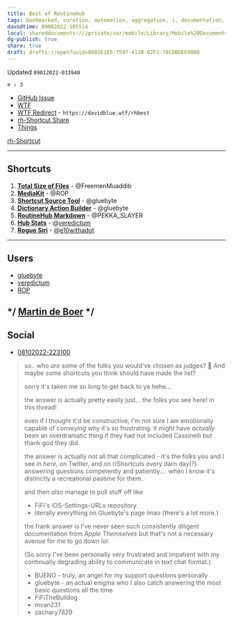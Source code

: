 ```yaml
---
title: Best of RoutineHub
tags: bookmarked, curation, automation, aggregation, i, documentation, shortcuts
davodtime: 09082022-105514
local: shareddocuments:///private/var/mobile/Library/Mobile%20Documents/iCloud~md~obsidian/Documents/OBSHIDDIAN/drafts/8602E1E5-7597-412B-82F2-78CDBDEE9008.md
dg-publish: true
share: true
draft: drafts://open?uuid=8602E1E5-7597-412B-82F2-78CDBDEE9008
---
```

Updated `09012022-033940`

`⌘ ⇧ 3`

- [GitHub Issue](https://github.com/extratone/i/issues/234)
- [WTF](https://davidblue.wtf/drafts/8602E1E5-7597-412B-82F2-78CDBDEE9008.html)
- [WTF Redirect](https://davidblue.wtf/rhbest) - `https://davidblue.wtf/rhbest`
- [rh-Shortcut Share](https://www.icloud.com/shortcuts/d9093a9be0804bb5818b10a5ac93f7a5)
- [Things](things:///show?id=Rvdho3PwpXbHUZqsKzH2hA)

[rh-Shortcut](shortcuts://run-shortcut?name=rh-Shortcut)

---

## Shortcuts

1. [**Total Size of Files**](https://routinehub.co/shortcut/12642/) - @FreemenMuaddib
2. [**MediaKit**](https://routinehub.co/shortcut/1911/) - @ROP
3. [**Shortcut Source Tool**](https://routinehub.co/shortcut/5256/) - @gluebyte
4. [**Dictionary Action Builder**](https://routinehub.co/shortcut/4626/) - @gluebyte
5. [**RoutineHub Markdown**](https://routinehub.co/shortcut/9183/) - @PEKKA_SLAYER
6. [**Hub Stats**](https://routinehub.co/shortcut/4139/) - @[veredictum](https://routinehub.co/user/veredictum)
7. [**Rogue Siri**](https://www.routinehub.co/shortcut/3/) - @[e10withadot](https://www.routinehub.co/user/e10withadot)

---

## Users

- [gluebyte](https://routinehub.co/user/gluebyte)
- [veredictum](https://routinehub.co/user/veredictum)
- [ROP](https://routinehub.co/user/ROP)

*/ [Martin de Boer](drafts://open?uuid=56CE060E-7FC5-4323-8FF5-4CA36136789B) */
---

## Social


- [08102022-223100](https://discord.com/channels/503976650439131183/1000149774722416760/1007130266499813437)
> so.. who *are* some of the folks you would've chosen as judges? 👀  And maybe some shortcuts you think should have made the list?
> 
> sorry it's taken me so long to get back to ya hehe... 
> 
> the answer is actually pretty easily just... the folks you see here! in this thread!
> 
> even if I thought it'd be constructive, I'm not sure I am emotionally capable of conveying why it's so frustrating. it might have *actually* been an overdramatic thing if they had not included Cassinelli but thank god they did.
> 
> the answer is actually not all that complicated - it's the folks you and I see in *here*, on Twitter, and on r/Shortcuts every darn day(?) answering questions competently and patiently.... when I know it's distinctly a recreational pastime for them.
> 
> and then *also* manage to pull stuff off like 
> 
> - FiFi's iOS-Settings-URLs repository.
> - literally everything on Gluebyte's page lmao
> (there's a lot more.)
> 
> the frank answer is I've never seen such consistently diligent documentation from *Apple Themselves* but that's not a necessary avenue for me to go down lol. 
> 
> (So sorry I've been personally very frustrated and impatient with my continually degrading ability to communicate in text chat format.)
> 
> - BUENO - truly, an angel for my support questions personally
> - gluebyte - an actual enigma who I also catch answering the most basic questions all the time
> - FiFiTheBulldog
> - mvan231
> - zachary7829